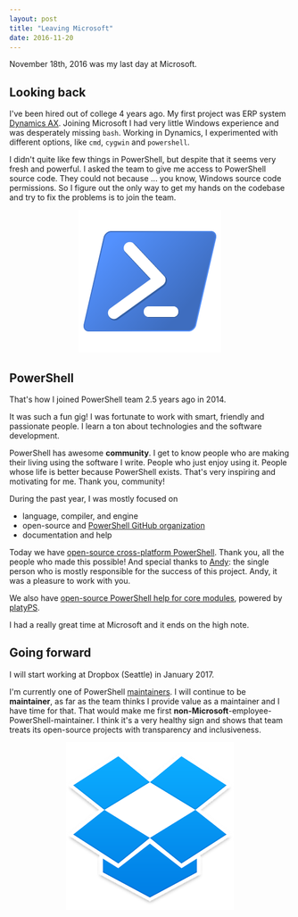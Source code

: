 ```yaml
---
layout: post
title: "Leaving Microsoft"
date: 2016-11-20
---
```


November 18th, 2016 was my last day at Microsoft.

Looking back
------------

I've been hired out of college 4 years ago.
My first project was ERP system [Dynamics AX](https://www.microsoft.com/en-us/dynamics365/ax-overview).
Joining Microsoft I had very little Windows experience and was desperately missing `bash`.
Working in Dynamics, I experimented with different options, like `cmd`, `cygwin` and `powershell`.

I didn't quite like few things in PowerShell, but despite that it seems very fresh and powerful.
I asked the team to give me access to PowerShell source code.
They could not because ... you know, Windows source code permissions.
So I figure out the only way to get my hands on the codebase and try to fix the problems is to join the team.

<div style="text-align:center"><img src ="/images/leaving-microsoft/Powershell_256.png" /></div>

PowerShell
----------

That's how I joined PowerShell team 2.5 years ago in 2014. 

It was such a fun gig!
I was fortunate to work with smart, friendly and passionate people.
I learn a ton about technologies and the software development.

PowerShell has awesome **community**.
I get to know people who are making their living using the software I write.
People who just enjoy using it.
People whose life is better because PowerShell exists.
That's very inspiring and motivating for me.
Thank you, community!

During the past year, I was mostly focused on 

- language, compiler, and engine
- open-source and [PowerShell GitHub organization](https://github.com/PowerShell)
- documentation and help

Today we have [open-source cross-platform PowerShell](https://github.com/PowerShell/PowerShell).
Thank you, all the people who made this possible!
And special thanks to [Andy](https://twitter.com/andschwa/): the single person who is mostly responsible for the success of this project.
Andy, it was a pleasure to work with you.

We also have [open-source PowerShell help for core modules](https://github.com/PowerShell/PowerShell-Docs/tree/staging/reference/5.1), powered by [platyPS](https://github.com/PowerShell/platyPS).

I had a really great time at Microsoft and it ends on the high note.

Going forward
-------------

I will start working at Dropbox (Seattle) in January 2017.

I'm currently one of PowerShell [maintainers](https://github.com/PowerShell/PowerShell/tree/bfd6d654588da09dcb35850e8ea0609b05a2b5ed/docs/maintainers#current-repository-maintainers).
I will continue to be **maintainer**, as far as the team thinks I provide value as a maintainer and I have time for that.
That would make me first **non-Microsoft**-employee-PowerShell-maintainer.
I think it's a very healthy sign and shows that team treats its open-source projects with transparency and inclusiveness.

<div style="text-align:center"><img src ="/images/leaving-microsoft/dropbox.png" /></div>
